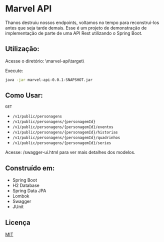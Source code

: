 # Marvel API

Thanos destruiu nossos endpoints, voltamos no tempo para reconstruí-los antes que seja tarde demais. Esse é um projeto de demonstração de implementação de parte de uma API Rest utilizando o Spring Boot.

## Utilização:

Acesse o diretório:
\marvel-api\target\

Execute:
```bash
java -jar marvel-api-0.0.1-SNAPSHOT.jar
```

## Como Usar:

`GET`
* `/v1/public/personagens`
* `/v1/public/personagens/{personagemId}`
* `/v1/public/personagens/{personagemId}/eventos`
* `/v1/public/personagens/{personagemId}/historias`
* `/v1/public/personagens/{personagemId}/quadrinhos`
* `/v1/public/personagens/{personagemId}/series`

Acesse: /swagger-ui.html para ver mais detalhes dos modelos.

## Construído em:

- Spring Boot
- H2 Database
- Spring Data JPA
- Lombok
- Swagger
- JUnit

## Licença

[MIT](https://choosealicense.com/licenses/mit/)